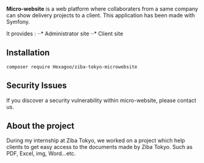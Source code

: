 **Micro-website** is a web platform where collaboraters from a same company can show delivery projects to a client.
This application has been made with Symfony.

It provides :
⋅⋅* Administrator site
⋅⋅* Client site

## Installation
```
composer require Hexagoo/ziba-tokyo-microwebsite
```

## Security Issues
If you discover a security vulnerability within micro-website, please contact us.

## About the project
During my internship at Ziba Tokyo, we worked on a project which help clients to get easy access to the documents made by Ziba Tokyo.
Such as PDF, Excel, img, Word...etc.
